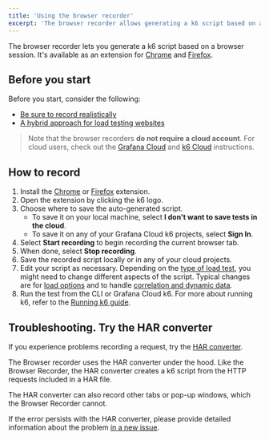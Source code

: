 ```yaml
---
title: 'Using the browser recorder'
excerpt: 'The browser recorder allows generating a k6 script based on a web session. It is available as extensions for Chrome and Firefox.'
---
```


The browser recorder lets you generate a k6 script based on a browser session.
It's available as an extension for [Chrome](https://chrome.google.com/webstore/detail/grafana-k6-browser-record/fbanjfonbcedhifbgikmjelkkckhhidl) and [Firefox](https://addons.mozilla.org/en-US/firefox/addon/grafana-k6-browser-recorder/).


## Before you start


Before you start, consider the following:

- [Be sure to record realistically](/test-authoring/create-tests-from-recordings/#be-sure-to-record-realistically)
- [A hybrid approach for load testing websites](/test-authoring/create-tests-from-recordings/#consider-hybrid-approach-for-load-testing-websites)

> Note that the browser recorders **do not require a cloud account**. For cloud users, check out the [Grafana Cloud](https://grafana.com/docs/grafana-cloud/k6/author-run/browser-recorder/) and [k6 Cloud](/cloud/creating-and-running-a-test/using-the-browser-recorder/) instructions.

## How to record

1. Install the [Chrome](https://chrome.google.com/webstore/detail/grafana-k6-browser-record/fbanjfonbcedhifbgikmjelkkckhhidl) or [Firefox](https://addons.mozilla.org/en-US/firefox/addon/grafana-k6-browser-recorder/) extension.
1. Open the extension by clicking the k6 logo.
2. Choose where to save the auto-generated script.
   - To save it on your local machine, select **I don't want to save tests in the cloud**. 
   - To save it on any of your Grafana Cloud k6 projects, select **Sign In**.
3. Select **Start recording** to begin recording the current browser tab. 
4. When done, select **Stop recording**.
5. Save the recorded script locally or in any of your cloud projects.
6. Edit your script as necessary. Depending on the [type of load test](/test-types/load-test-types/), you might need to change different aspects of the script. 
   Typical changes are for [load options](/using-k6/options) and to handle [correlation and dynamic data](/examples/correlation-and-dynamic-data).
7. Run the test from the CLI or Grafana Cloud k6. For more about running k6, refer to the [Running k6 guide](/get-started/running-k6).

## Troubleshooting. Try the HAR converter


If you experience problems recording a request, try the [HAR converter](/test-authoring/create-tests-from-recordings/using-the-har-converter/). 

The Browser recorder uses the HAR converter under the hood.
Like the Browser Recorder, the HAR converter creates a k6 script from the HTTP requests included in a HAR file.
 
The HAR converter can also record other tabs or pop-up windows, which the Browser Recorder cannot. 

If the error persists with the HAR converter, please provide detailed information about the problem [in a new issue](https://github.com/k6io/har-to-k6/issues). 
